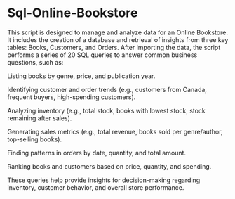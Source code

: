 # Sql-Online-Bookstore
This script is designed to manage and analyze data for an Online Bookstore. It includes the creation of a database and retrieval of insights from three key tables: Books, Customers, and Orders. After importing the data, the script performs a series of 20 SQL queries to answer common business questions, such as:

Listing books by genre, price, and publication year.

Identifying customer and order trends (e.g., customers from Canada, frequent buyers, high-spending customers).

Analyzing inventory (e.g., total stock, books with lowest stock, stock remaining after sales).

Generating sales metrics (e.g., total revenue, books sold per genre/author, top-selling books).

Finding patterns in orders by date, quantity, and total amount.

Ranking books and customers based on price, quantity, and spending.

These queries help provide insights for decision-making regarding inventory, customer behavior, and overall store performance.
